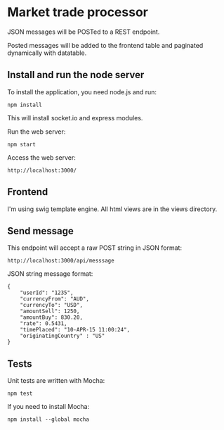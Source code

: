 # Market trade processor

JSON messages will be POSTed to a REST endpoint.

Posted messages will be added to the frontend table and paginated dynamically with datatable.

## Install and run the node server

To install the application, you need node.js and run:

    npm install

This will install socket.io and express modules.

Run the web server:

    npm start

Access the web server:

    http://localhost:3000/

## Frontend

I'm using swig template engine. All html views are in the views directory.

## Send message

This endpoint will accept a raw POST string in JSON format:

    http://localhost:3000/api/messsage

JSON string message format:

    {
        "userId": "1235",
        "currencyFrom": "AUD",
        "currencyTo": "USD",
        "amountSell": 1250,
        "amountBuy": 830.20,
        "rate": 0.5431,
        "timePlaced": "10-APR-15 11:00:24",
        "originatingCountry" : "US"
    }

## Tests

Unit tests are written with Mocha:

    npm test

If you need to install Mocha:

    npm install --global mocha

